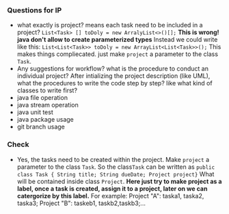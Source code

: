### Questions for IP

- what exactly is project? means each task need to be included in a project? ``List<Task> [] toDoly = new ArralyList<>()[];`` **This is wrong! java don't allow to create parameterized types** Instead we could write like this: ``List<List<Task>> toDoly = new ArrayList<List<Task>>();``  This makes things compliecated. just make ``project`` a parameter to the class ``Task``.
- Any suggestions for workflow? what is the procedure to conduct an individual project? After intializing the project description (like UML), what the procedures to write the code step by step? like what kind of classes to write first? 
- java file operation
- java stream operation
- java unit test
- java package usage
- git branch usage



### Check

- Yes, the tasks need to be created within the project. Make ``project`` a parameter to the class ``Task``. So the class``Task`` can be written as ``public class Task { String title; String dueDate; Project project}`` What will be contained inside class ``Project``. **Here just try to make project as a label, once a task is created, assign it to a project, later on we can catergorize by this label.** For example: Project "A": taska1, taska2, taska3; Project "B": taskeb1, taskb2,taskb3;...